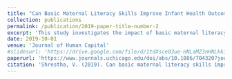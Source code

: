```yaml
---
title: "Can Basic Maternal Literacy Skills Improve Infant Health Outcomes? Evidence from the Education Act in Nepal"
collection: publications
permalink: /publication/2019-paper-title-number-2
excerpt: 'This study investigates the impact of basic maternal literacy on infant health outcomes, utilizing evidence from National Educational System Plan in Nepal. It finds that improving maternal literacy significantly enhances infant health, demonstrating the critical role of maternal education in child health development.'
date: 2019-10-01
venue: 'Journal of Human Capital'
#slidesurl: 'https://drive.google.com/file/d/1tdXsce03ue-HNLaMZ3nHNLkkiFuj95r5/view'
paperurl: 'https://www.journals.uchicago.edu/doi/abs/10.1086/704320?journalCode=jhc'
citation: 'Shrestha, V. (2019). Can basic maternal literacy skills improve infant health outcomes? Evidence from the education act in Nepal. Journal of Human Capital, 13(3), 434-478.'
---
```

